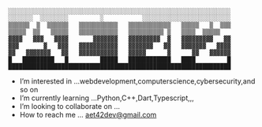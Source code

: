 ```
░░░░░░░░░░░░░░░░░░░░░░░░░░░░░░░░░░░░░░░░░░░░░░░░░░░░░░░░░░░░░░░
░░░░░░░  ░░░░░░░░         ░           ░░░░░░░░░░░░░░░░░░░░░░░░░
▒▒▒▒▒▒  ▒  ▒▒▒▒▒▒   ▒▒▒▒▒▒▒▒▒▒▒   ▒▒▒▒▒▒▒▒▒▒▒▒   ▒▒▒▒▒   ▒  ▒▒▒
▒▒▒▒▒  ▒▒   ▒▒▒▒▒   ▒▒▒▒▒▒▒▒▒▒▒   ▒▒▒▒▒▒▒▒▒▒ ▒   ▒▒▒▒  ▒▒▒▒▒   
▓▓▓▓   ▓▓▓   ▓▓▓▓       ▓▓▓▓▓▓▓   ▓▓▓▓▓▓▓▓▓  ▓   ▓▓▓▓▓▓▓▓▓   ▓▓
▓▓▓       ▓   ▓▓▓   ▓▓▓▓▓▓▓▓▓▓▓   ▓▓▓▓▓▓▓   ▓▓   ▓▓▓▓▓▓▓   ▓▓▓▓
▓▓   ▓▓▓▓▓▓▓   ▓▓   ▓▓▓▓▓▓▓▓▓▓▓   ▓▓▓▓▓      ▓      ▓▓   ▓▓▓▓▓▓
█   █████████   █         █████   ████████████   ████         █
███████████████████████████████████████████████████████████████
```

- I’m interested in ...webdevelopment,computerscience,cybersecurity,and so on
- I’m currently learning ...Python,C++,Dart,Typescript,,,
- I’m looking to collaborate on ...
- How to reach me ... aet42dev@gmail.com

<!---
aet42/aet42 is a ✨ special ✨ repository because its `README.md` (this file) appears on your GitHub profile.
You can click the Preview link to take a look at your changes.
--->
